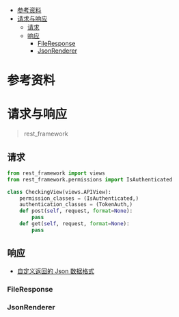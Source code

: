 - [参考资料](#参考资料)
- [请求与响应](#请求与响应)
  - [请求](#请求)
  - [响应](#响应)
    - [FileResponse](#fileresponse)
    - [JsonRenderer](#jsonrenderer)

# 参考资料

# 请求与响应

> rest_framework

## 请求

```py
from rest_framework import views
from rest_framework.permissions import IsAuthenticated

class CheckingView(views.APIView):
    permission_classes = (IsAuthenticated,)
    authentication_classes = (TokenAuth,)
    def post(self, request, format=None):
        pass
    def get(self, request, format=None):
        pass
```

## 响应

- [自定义返回的 Json 数据格式](https://blog.csdn.net/Aifore/article/details/89317100)

### FileResponse

### JsonRenderer
